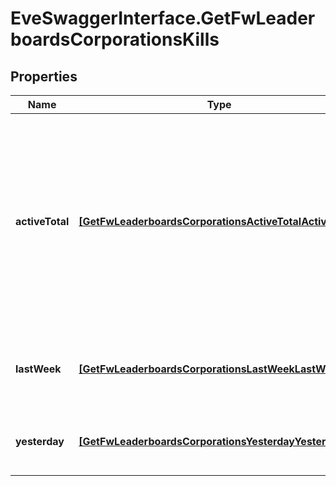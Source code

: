 # EveSwaggerInterface.GetFwLeaderboardsCorporationsKills

## Properties
Name | Type | Description | Notes
------------ | ------------- | ------------- | -------------
**activeTotal** | [**[GetFwLeaderboardsCorporationsActiveTotalActiveTotal]**](GetFwLeaderboardsCorporationsActiveTotalActiveTotal.md) | Top 10 ranking of corporations active in faction warfare by total kills. A corporation is considered \"active\" if they have participated in faction warfare in the past 14 days | 
**lastWeek** | [**[GetFwLeaderboardsCorporationsLastWeekLastWeek]**](GetFwLeaderboardsCorporationsLastWeekLastWeek.md) | Top 10 ranking of corporations by kills in the past week | 
**yesterday** | [**[GetFwLeaderboardsCorporationsYesterdayYesterday]**](GetFwLeaderboardsCorporationsYesterdayYesterday.md) | Top 10 ranking of corporations by kills in the past day | 


